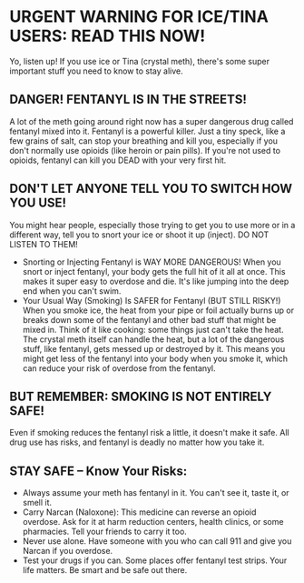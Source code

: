 # URGENT WARNING FOR ICE/TINA USERS: READ THIS NOW!
Yo, listen up! If you use ice or Tina (crystal meth), there's some super important stuff you need to know to stay alive.
## DANGER! FENTANYL IS IN THE STREETS!
A lot of the meth going around right now has a super dangerous drug called fentanyl mixed into it. Fentanyl is a powerful killer. Just a tiny speck, like a few grains of salt, can stop your breathing and kill you, especially if you don't normally use opioids (like heroin or pain pills).
If you're not used to opioids, fentanyl can kill you DEAD with your very first hit.
## DON'T LET ANYONE TELL YOU TO SWITCH HOW YOU USE!
You might hear people, especially those trying to get you to use more or in a different way, tell you to snort your ice or shoot it up (inject). DO NOT LISTEN TO THEM!
 * Snorting or Injecting Fentanyl is WAY MORE DANGEROUS! When you snort or inject fentanyl, your body gets the full hit of it all at once. This makes it super easy to overdose and die. It's like jumping into the deep end when you can't swim.
 * Your Usual Way (Smoking) Is SAFER for Fentanyl (BUT STILL RISKY!) When you smoke ice, the heat from your pipe or foil actually burns up or breaks down some of the fentanyl and other bad stuff that might be mixed in. Think of it like cooking: some things just can't take the heat.
   The crystal meth itself can handle the heat, but a lot of the dangerous stuff, like fentanyl, gets messed up or destroyed by it. This means you might get less of the fentanyl into your body when you smoke it, which can reduce your risk of overdose from the fentanyl.
## BUT REMEMBER: SMOKING IS NOT ENTIRELY SAFE!
Even if smoking reduces the fentanyl risk a little, it doesn't make it safe. All drug use has risks, and fentanyl is deadly no matter how you take it.
## STAY SAFE – Know Your Risks:
 * Always assume your meth has fentanyl in it. You can't see it, taste it, or smell it.
 * Carry Narcan (Naloxone): This medicine can reverse an opioid overdose. Ask for it at harm reduction centers, health clinics, or some pharmacies. Tell your friends to carry it too.
 * Never use alone. Have someone with you who can call 911 and give you Narcan if you overdose.
 * Test your drugs if you can. Some places offer fentanyl test strips.
Your life matters. Be smart and be safe out there.